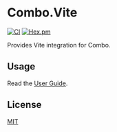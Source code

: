 # Combo.Vite

[![CI](https://github.com/combo-lab/combo_vite/actions/workflows/ci.yml/badge.svg)](https://github.com/combo-lab/combo_vite/actions/workflows/ci.yml)
[![Hex.pm](https://img.shields.io/hexpm/v/combo_vite.svg)](https://hex.pm/packages/combo_vite)

Provides Vite integration for Combo.

## Usage

Read the [User Guide](./USER_GUIDE.md).

## License

[MIT](./LICENSE)
